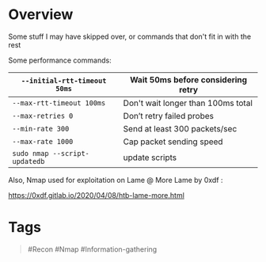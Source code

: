 # Overview

Some stuff I may have skipped over, or commands that don't fit in with the rest

Some performance commands:

| `--initial-rtt-timeout 50ms`<br> | Wait 50ms before considering retry |
| -------------------------------- | ---------------------------------- |
| `--max-rtt-timeout 100ms`        | Don't wait longer than 100ms total |
| `--max-retries 0`                | Don’t retry failed probes          |
| `--min-rate 300`                 | Send at least 300 packets/sec      |
| `--max-rate 1000`                | Cap packet sending speed           |
| `sudo nmap --script-updatedb`    | update scripts                     |
Also, Nmap used for exploitation on Lame @ More Lame by 0xdf :

https://0xdf.gitlab.io/2020/04/08/htb-lame-more.html

# Tags

> #Recon #Nmap #Information-gathering